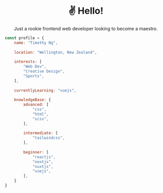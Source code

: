 <div align="center">

<h1>&#9996;&#65039; Hello&excl;</h1>
    
Just a rookie frontend web developer looking to become a maestro.

</div>

```javascript
const profile = {
    name: "Timothy Ng",
    
    location: "Wellington, New Zealand",
    
    interests: [
        "Web Dev",
        "Creative Design",
        "Sports",
    ],
    
    currentlyLearning: "vuejs",
    
    knowledgeBase: {
        advanced: [
            "css",
            "html",
            "scss",
        ],
        
        intermediate: [
            "tailwindcss",
        ],
        
        beginner: [
            "reactjs",
            "nextjs",
            "nuxtjs",
            "vuejs",
        ],
    }
}
```
